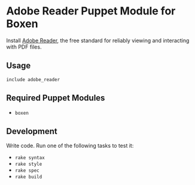 # Adobe Reader Puppet Module for Boxen

Install [Adobe Reader](http://www.adobe.com/support/downloads/product.jsp?platform=macintosh&product=10), the free standard for reliably viewing and interacting with PDF files.

## Usage

```puppet
include adobe_reader
```

## Required Puppet Modules

* `boxen`

## Development

Write code. Run one of the following tasks to test it:
* `rake syntax`
* `rake style`
* `rake spec`
* `rake build`
